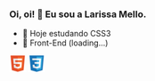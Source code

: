 ### Oi, oi! 🙂 Eu sou a Larissa Mello.


- 🌱 Hoje estudando CSS3
- 📍 Front-End (loading...)

<div>
  <img src="https://raw.githubusercontent.com/devicons/devicon/master/icons/html5/html5-original.svg" height="30px" width="30px" alt="">
  <img src="https://raw.githubusercontent.com/devicons/devicon/master/icons/css3/css3-original.svg" height="30px" width="30px" alt="">
</div>

